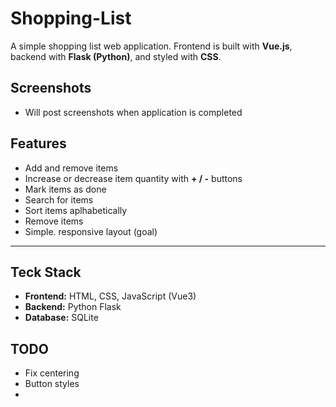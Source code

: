 # Shopping-List
A simple shopping list web application.
Frontend is built with **Vue.js**, backend with **Flask (Python)**, and styled with **CSS**.

## Screenshots
- Will post screenshots when application is completed

## Features
- Add and remove items
- Increase or decrease item quantity with **+ / -** buttons
- Mark items as done
- Search for items
- Sort items aplhabetically
- Remove items
- Simple. responsive layout (goal)

--- 

## Teck Stack
- **Frontend:** HTML, CSS, JavaScript (Vue3)
- **Backend:** Python Flask
- **Database:** SQLite

## TODO
- Fix centering
- Button styles
- 